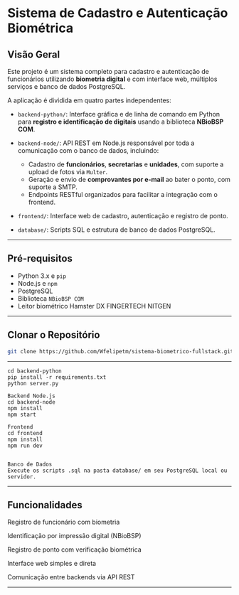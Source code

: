 # Sistema de Cadastro e Autenticação Biométrica

## Visão Geral

Este projeto é um sistema completo para cadastro e autenticação de funcionários utilizando **biometria digital** e com interface web, múltiplos serviços e banco de dados PostgreSQL. 

A aplicação é dividida em quatro partes independentes:



- `backend-python/`: Interface gráfica e de linha de comando em Python para **registro e identificação de digitais** usando a biblioteca **NBioBSP COM**.
  
- `backend-node/`: API REST em Node.js responsável por toda a comunicação com o banco de dados, incluindo:
  
  - Cadastro de **funcionários**, **secretarias** e **unidades**, com suporte a upload de fotos via `Multer`.
  - Geração e envio de **comprovantes por e-mail** ao bater o ponto, com suporte a SMTP.
  - Endpoints RESTful organizados para facilitar a integração com o frontend.


- `frontend/`: Interface web de cadastro, autenticação e registro de ponto.

- `database/`: Scripts SQL e estrutura de banco de dados PostgreSQL.

---

## Pré-requisitos

- Python 3.x e `pip`
- Node.js e `npm`
- PostgreSQL
- Biblioteca `NBioBSP COM` 
- Leitor biométrico Hamster DX FINGERTECH NITGEN

---

## Clonar o Repositório

```bash
git clone https://github.com/Wfelipetm/sistema-biometrico-fullstack.git
```

---


```
cd backend-python
pip install -r requirements.txt
python server.py  

```

```
Backend Node.js
cd backend-node
npm install
npm start
```

```
Frontend
cd frontend
npm install
npm run dev
```
```

Banco de Dados
Execute os scripts .sql na pasta database/ em seu PostgreSQL local ou servidor.

```
------
Funcionalidades
-----
Registro de funcionário com biometria

Identificação por impressão digital (NBioBSP)

Registro de ponto com verificação biométrica

Interface web simples e direta

Comunicação entre backends via API REST


------









